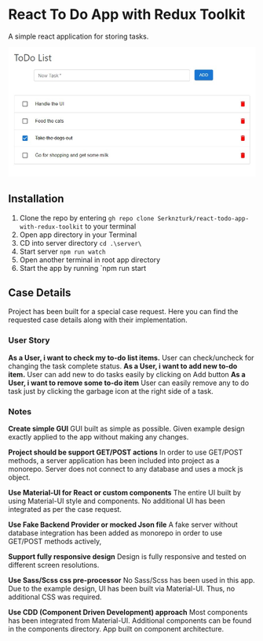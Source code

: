 # React To Do App with Redux Toolkit

A simple react application for storing tasks. 

![React To Do App Screenshot](http://github.com/Serknzturk/react-todo-app-with-redux-toolkit/blob/main/public/screenshot.jpg?raw=true)


## Installation

 1. Clone the repo by entering `gh repo clone Serknzturk/react-todo-app-with-redux-toolkit` to your terminal
 2. Open app directory in your Terminal
 3. CD into server directory `cd .\server\`
 4. Start server `npm run watch`
 5. Open another terminal in root app directory
 6. Start the app by running `npm run start

## Case Details
Project has been built for a special case request. Here you can find the requested case details along with their implementation.

### User Story
**As a User, i want to check my to-do list items.**
User can check/uncheck for changing the task complete status.
**As a User, i want to add new to-do item.**
User can add new to do tasks easily by clicking on Add button
**As a User, i want to remove some to-do item**
User can easily remove any to do task just by clicking the garbage icon at the right side of a task.

### Notes
**Create simple GUI**
GUI built as simple as possible. Given example design exactly applied to the app without making any changes.

**Project should be support GET/POST actions**
In order to use GET/POST methods, a server application has been included into project as a monorepo. Server does not connect to any database and uses a mock js object.

**Use Material-UI for React or custom components**
The entire UI built by using Material-UI style and components. No additional UI has been integrated as per the case request.

**Use Fake Backend Provider or mocked Json file**
A fake server without database integration has been added as monorepo in order to use GET/POST methods actively, 

**Support fully responsive design**
Design is fully responsive and tested on different screen resolutions.

**Use Sass/Scss css pre-processor**
No Sass/Scss has been used in this app. Due to the example design, UI has been built via Material-UI. Thus, no additional CSS was required. 

**Use CDD (Component Driven Development) approach**
Most components has been integrated from Material-UI. Additional components can be found in the components directory. App built on component architecture.
